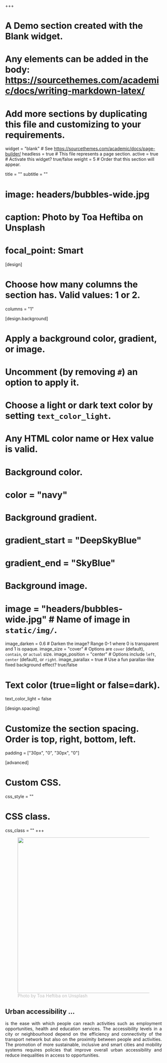 +++
# A Demo section created with the Blank widget.
# Any elements can be added in the body: https://sourcethemes.com/academic/docs/writing-markdown-latex/
# Add more sections by duplicating this file and customizing to your requirements.

widget = "blank"  # See https://sourcethemes.com/academic/docs/page-builder/
headless = true  # This file represents a page section.
active = true  # Activate this widget? true/false
weight = 5  # Order that this section will appear.

title = ""
subtitle = ""

# image: headers/bubbles-wide.jpg
#   caption: Photo by Toa Heftiba on Unsplash
#   focal_point: Smart


[design]
  # Choose how many columns the section has. Valid values: 1 or 2.
  columns = "1"

[design.background]
  # Apply a background color, gradient, or image.
  #   Uncomment (by removing `#`) an option to apply it.
  #   Choose a light or dark text color by setting `text_color_light`.
  #   Any HTML color name or Hex value is valid.

  # Background color.
  # color = "navy"
  
  # Background gradient.
  # gradient_start = "DeepSkyBlue"
  # gradient_end = "SkyBlue"
  
  # Background image.
  # image = "headers/bubbles-wide.jpg"  # Name of image in `static/img/`.
  image_darken = 0.6  # Darken the image? Range 0-1 where 0 is transparent and 1 is opaque.
  image_size = "cover"  #  Options are `cover` (default), `contain`, or `actual` size.
  image_position = "center"  # Options include `left`, `center` (default), or `right`.
  image_parallax = true  # Use a fun parallax-like fixed background effect? true/false

  # Text color (true=light or false=dark).
  text_color_light = false

[design.spacing]
  # Customize the section spacing. Order is top, right, bottom, left.
  padding = ["30px", "0", "30px", "0"]

[advanced]
 # Custom CSS. 
 css_style = ""
 
 # CSS class.
 css_class = ""
+++

<div class="container">
<div class="row">
  <div class="col-12 mx-auto col-md-6 order-md-1 hero-media">
  <figure>
    <img src="/acessooportunidades/img/ryoji-iwata-IBaVuZsJJTo-unsplash.jpg" width="500" align="left" alt="">
    <figcaption><a style="color: gray; opacity: 0.50;">Photo by Toa Heftiba on Unsplash</a></figcaption>
  </figure>
  </div>
  <div class="col-md-6 order-md-2 text-center text-md-left">
    <div 
    class="hero-lead"><h2> Urban accessibility ...  
    </div>
    <p align="justify"> is the  ease with which people can reach activities such as employment opportunities, health and education services. The accessibility levels in a city or neighbourhood depend on the efficiency and connectivity of the transport network but also on the proximity between people and activities. The promotion of more sustainable, inclusive and smart cities and mobility systems requires policies that improve overall urban accessibility and reduce inequalities in access to opportunities. </p>
    
    
    
    
    
    